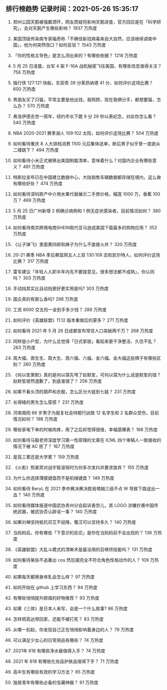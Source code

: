 
## 排行榜趋势 记录时间：2021-05-26 15:35:17
  
  1. 郑州公园天鹅被强戴颈环，网友质疑将影响天鹅进食，官方回应是在「科学研究」，会对天鹅产生哪些影响？ 1937 万热度
    
  2. 美国顶级传染病专家福奇称「不确信新冠病毒来自大自然，应该继续调查中国」，他为何突然改口？如何反驳？ 1543 万热度
    
  3. 「你的性格主导色」是怎么测出来的？有哪些依据？ 1218 万热度
    
  4. 5 月 25 日凌晨，台军 4 架 F-16A 战机秘密飞往美国，有哪些信息值得关注？ 756 万热度
    
  5. 独行侠 127:121 快船，东契奇 39 分莱昂纳德 41 分，如何评价这场比赛？ 600 万热度
    
  6. 男朋友买了只猫，平常主要是他出钱，我照顾，现在我俩分手，都想要猫，怎么办？ 570 万热度
    
  7. 弗洛伊德去世一周年，纽约市长下跪 9 分 29 秒以表纪念，对此你怎么看？ 540 万热度
    
  8. NBA 2020-2021 赛季湖人 109:102 太阳，如何评价这场比赛？ 504 万热度
    
  9. 如何看待重庆 8 人大排档消费 1100 元后集体逃单，断后男子似乎曾一度欲从二楼跳下？ 494 万热度
    
  10. 如何看待小米正式被移出美国制裁清单，意味着什么？对国内企业有哪些意义？ 491 万热度
    
  11. 特斯拉宣布已在中国建立数据中心，大陆销售车辆数据都存储在境内，这么做有哪些好处？ 474 万热度
    
  12. 如何看待深圳房产中介用水果代替展示二手房价格，榴莲 1000 万，香蕉 100 万？ 469 万热度
    
  13. 5 月 25 日广州新增 2 例确诊病例和 1 例无症状感染者，目前情况如何？ 380 万热度
    
  14. 如何看待南京跨境电商SHEIN取代亚马逊成美国下载最多的购物应用？ 352 万热度
    
  15. 《让子弹飞》里面黄四郎和麻子为什么不直接火并？ 320 万热度
    
  16. 20-21 赛季 NBA 季后赛篮网五人上双 130:108 击败凯尔特人，如何评价这场比赛？ 317 万热度
    
  17. 雷军建议「年轻人入职半年内先不要提意见，很多想法都不成熟」，你认同吗？ 303 万热度
    
  18. 手动挡其实比自动挡更好更实用是吗? 303 万热度
    
  19. 国企真的有那么香吗? 298 万热度
    
  20. 工资 8000 交五险一金到手多少钱？ 288 万热度
    
  21. 如何评价《英雄联盟》11.12 版本重做后的蒙多？ 271 万热度
    
  22. 如何看待 2021 年 5 月 26 日成都宣布常住人口突破两千万？ 268 万热度
    
  23. 同样是小户型，为什么总觉得「日式家居」看起来更干净整洁、久住不乱？ 263 万热度
    
  24. 周大福、周生生、周大生、周六福、六福、金六福、金大福这些牌子有哪些区别？ 260 万热度
    
  25. 《何以笙箫默》真的是何以琛先甩了赵默笙，可何以琛为什么说是默笙的错？赵默笙居然道歉了，到底谁错了？ 256 万热度
    
  26. 如果不看头顶的葫芦和衣服，怎么区分大娃到七娃？ 231 万热度
    
  27. 长得矮的男生怎么穿搭？ 231 万热度
    
  28. 河南南阳 66 岁男子为报复社会持棍行凶致 12 名学生和 2 名群众受伤，目前情况如何？ 198 万热度
    
  29. 哪些家电下单的时候肉疼，用了之后却觉得很值，幸福感爆表？ 168 万热度
    
  30. 如何看待马毅老师深度学习第一性原理的文章在 ICML 四个审稿人一致接收的情况下被 AC 拒了？ 167 万热度
    
  31. 是高三累还是大学累？ 159 万热度
    
  32. 《火影》照美冥对战宇智波斑时为何多次发抖并要求放弃？ 155 万热度
    
  33. 为什么你选择薄膜键盘而不是机械键盘？ 149 万热度
    
  34. 如何看待 BeryL 在 2021 季中赛决赛决胜局塔姆三级不点 W 导致下路送出一血？ 140 万热度
    
  35. 如何看待媒体报道中国武协贵州分会起诉香奈儿，其 LOGO 涉嫌抄袭中国传统武器，被武协否认辟谣一事？ 140 万热度
    
  36. 如果刘禅坚持抵抗邓艾不投降，蜀汉可以坚持多久？ 140 万热度
    
  37. 当妈妈后，你有哪些「下意识的反应」是你在当妈妈前不会出现的？ 136 万热度
    
  38. 《英雄联盟》大乱斗模式的清晰术是最没用的召唤师技能吗？ 131 万热度
    
  39. 如何看待某些不追番出 cos 然后摆完全不符合角色性格动作的人？ 109 万热度
    
  40. 如果每天都擦身体乳会怎么样？ 97 万热度
    
  41. 如何开始在 github 上学习东西？ 94 万热度
    
  42. 有哪些悄悄提升颜值的好物推荐？ 93 万热度
    
  43. 如果《三体》是日本人来写，会是一个什么故事? 86 万热度
    
  44. 怎样把高达带回家，还能不被打死？ 83 万热度
    
  45. 从哪一刻起，你发现自己正在悄悄影响着身边的人？ 79 万热度
    
  46. 可以满足少女心的日常用品有哪些？ 74 万热度
    
  47. 2021年 618 有哪些净水器值得入手？ 74 万热度
    
  48. 2021 年 618 有哪些化妆品护肤品值得下手？ 71 万热度
    
  49. 高中生有哪些有效的学习方法？ 65 万热度
    
  50. 独居青年有哪些必备的宝藏神器？ 61 万热度
    
